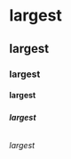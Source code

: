 # <h1>largest</h1>
## <h2>largest</h2>
### <h3>largest</h3>
#### <h4>largest</h4>
##### <h5>largest</h5>
###### <h6>largest</h6>

